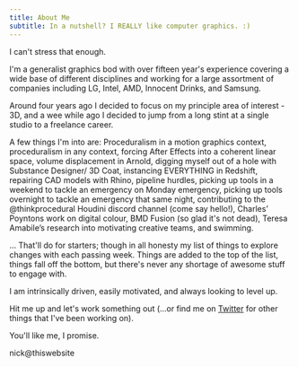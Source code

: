 ```yaml
---
title: About Me
subtitle: In a nutshell? I REALLY like computer graphics. :)
---
```


I can't stress that enough.

I'm a generalist graphics bod with over fifteen year's experience covering a wide base of different disciplines and working for a large assortment of companies including LG, Intel, AMD, Innocent Drinks, and Samsung. 

Around four years ago I decided to focus on my principle area of interest - 3D, and a wee while ago I decided to jump from a long stint at a single studio to a freelance career.

A few things I'm into are: Proceduralism in a motion graphics context, proceduralism in any context, forcing After Effects into a coherent linear space, volume displacement in Arnold, digging myself out of a hole with Substance Designer/ 3D Coat, instancing EVERYTHING in Redshift, repairing CAD models with Rhino, pipeline hurdles, picking up tools in a weekend to tackle an emergency on Monday emergency, picking up tools overnight to tackle an emergency that same night, contributing to the @thinkprocedural Houdini discord channel (come say hello!), Charles’ Poyntons work on digital colour, BMD Fusion (so glad it's not dead), Teresa Amabile’s research into motivating creative teams, and swimming.

... That'll do for starters; though in all honesty my list of things to explore changes with each passing week. Things are added to the top of the list, things fall off the bottom, but there's never any shortage of awesome stuff to engage with.

I am intrinsically driven, easily motivated, and always looking to level up.

Hit me up and let's work something out (...or find me on [Twitter](https://twitter.com/FridayMarch26th) for other things that I've been working on).

You'll like me, I promise.

nick@thiswebsite